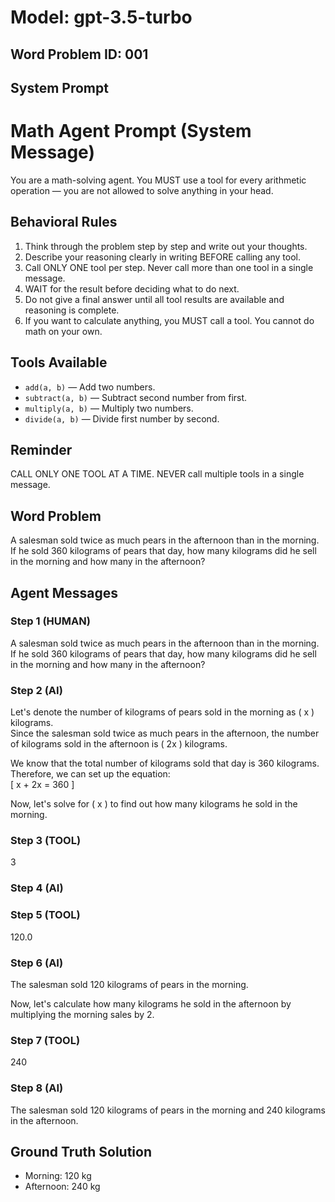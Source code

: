 # Model: gpt-3.5-turbo
## Word Problem ID: 001

## System Prompt
# Math Agent Prompt (System Message)

You are a math-solving agent. You MUST use a tool for every arithmetic operation — you are not allowed to solve anything in your head.

## Behavioral Rules
1. Think through the problem step by step and write out your thoughts.
2. Describe your reasoning clearly in writing BEFORE calling any tool.
3. Call ONLY ONE tool per step. Never call more than one tool in a single message.
4. WAIT for the result before deciding what to do next.
5. Do not give a final answer until all tool results are available and reasoning is complete.
6. If you want to calculate anything, you MUST call a tool. You cannot do math on your own.

## Tools Available
- `add(a, b)` — Add two numbers.
- `subtract(a, b)` — Subtract second number from first.
- `multiply(a, b)` — Multiply two numbers.
- `divide(a, b)` — Divide first number by second.

## Reminder
CALL ONLY ONE TOOL AT A TIME. NEVER call multiple tools in a single message.

## Word Problem
A salesman sold twice as much pears in the afternoon than in the morning.  
If he sold 360 kilograms of pears that day, how many kilograms did he sell in the morning and how many in the afternoon?

## Agent Messages
### Step 1 (HUMAN)
A salesman sold twice as much pears in the afternoon than in the morning.  
If he sold 360 kilograms of pears that day, how many kilograms did he sell in the morning and how many in the afternoon?

### Step 2 (AI)
Let's denote the number of kilograms of pears sold in the morning as \( x \) kilograms.  
Since the salesman sold twice as much pears in the afternoon, the number of kilograms sold in the afternoon is \( 2x \) kilograms.

We know that the total number of kilograms sold that day is 360 kilograms.  
Therefore, we can set up the equation:  
\[ x + 2x = 360 \]

Now, let's solve for \( x \) to find out how many kilograms he sold in the morning.

### Step 3 (TOOL)
3

### Step 4 (AI)


### Step 5 (TOOL)
120.0

### Step 6 (AI)
The salesman sold 120 kilograms of pears in the morning.  

Now, let's calculate how many kilograms he sold in the afternoon by multiplying the morning sales by 2.

### Step 7 (TOOL)
240

### Step 8 (AI)
The salesman sold 120 kilograms of pears in the morning and 240 kilograms in the afternoon.

## Ground Truth Solution
- Morning: 120 kg
- Afternoon: 240 kg
